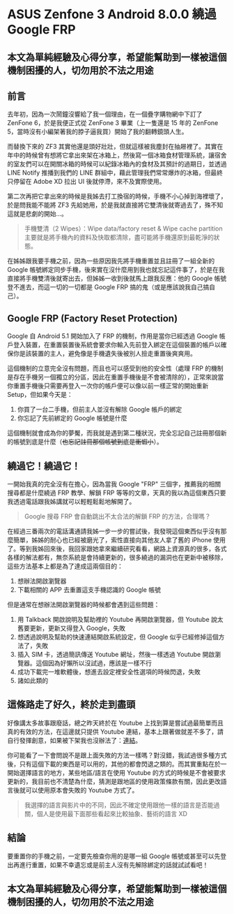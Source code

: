 # ASUS Zenfone 3 Android 8.0.0 繞過 Google FRP

## 本文為單純經驗及心得分享，希望能幫助到一樣被這個機制困擾的人，切勿用於不法之用途

## 前言

去年初，因為一次鬧鐘沒響給了我一個理由，在一個疊字購物網中下訂了 ZenFone 6，於是我便正式從 ZenFone 3 畢業（上一隻還是 15 年的 ZenFone 5，當時沒有小編架著我的脖子逼我買）開始了我的翻轉鏡頭人生。

而替換下來的 ZF3 其實他還是頭好壯壯，但就這樣被我塵封在抽屜裡了。其實在年中的時候曾有想將它拿出來架在冰箱上，然後寫一個冰箱食材管理系統，讓宿舍的室友們可以在開關冰箱的時候可以紀錄冰箱內的食材及其預計的過期日，並透過 LINE Notify 推播到我們的 LINE 群組中，藉此管理我們常常爆炸的冰箱，但最終只停留在 Adobe XD 拉出 UI 後就停滯，來不及實際使用。

第二次再把它拿出來的時候是我姊去打工換宿的時候，手機不小心掉到海裡壞了，於是問我能不能將 ZF3 先給她用，於是我就直接將它雙清後就寄過去了，殊不知這就是悲劇的開始...。

> 手機雙清（2 Wipes）：Wipe data/factory reset & Wipe cache partition 
> 主要就是將手機內的資料及快取都清除，盡可能將手機還原到最乾淨的狀態。

在姊姊跟我要手機之前，因為一些原因我先將手機重置並且註冊了一組全新的 Google 帳號綁定同步手機，後來實在沒什麼用到我也就忘記這件事了，於是在我直接將手機雙清後就寄出去，但姊姊一收到後就馬上跟我反應：他的 Google 帳號登不進去，而這一切的一切都是 Google FRP 搞的鬼（或是應該說我自己搞自己）。

## Google FRP (Factory Reset Protection)

Google 自 Android 5.1 開始加入了 FRP 的機制，作用是當你已經透過 Google 帳戶登入裝置，在重置裝置後系統會要求你輸入先前登入綁定在這個裝置的帳戶以確保你是該裝置的主人，避免像是手機遺失後被別人撿走重置後爽爽用。

這個機制的立意完全沒有問題，而且也可以感受到他的安全性（處理 FRP 的機制是存在手機另一個獨立的分區，因此在重置手機後是不會被清除的），正常來說當你重置手機後只需要再登入一次你的帳戶便可以像以前一樣正常的開始重新 Setup，但如果今天是：

1. 你買了一台二手機，但前主人並沒有解除 Google 帳戶的綁定
2. 你忘記了先前綁定的 Google 帳號是什麼

這個機制就會成為你的夢魘，而我就是遇到第二種狀況，完全忘記自己註冊那個新的帳號到底是什麼（~~也忘記註冊那個帳號到底是衝蝦小~~）。

## 繞過它！繞過它！

一開始我真的完全沒有在擔心，因為當我 Google "FRP" 三個字，推薦我的相關搜尋都是什麼繞過 FRP 教學、解鎖 FRP 等等的文章，天真的我以為這個東西只要我透過電話跟我姊講就可以輕輕鬆鬆地解開了。

> Google 搜尋 FRP 會自動跳出不太合法的解鎖 FRP 的方法，合理嗎？

在經過三番兩次的電話溝通請我姊一步一步的嘗試後，我發現這個東西似乎沒有那麼簡單，姊姊的耐心也已經被磨光了，索性直接向其他友人拿了舊的 iPhone 使用了。等到我姊回來後，我回家跟她拿來繼續研究看看，網路上資源真的很多，各式各樣的解法都有，無奈系統是會持續更新的，很多繞過的漏洞也在更新中被移除，這些方法基本上都是為了達成這兩個目的：

1. 想辦法開啟瀏覽器
2. 下載相關的 APP 去重置這支手機認識的 Google 帳號

但是通常在想辦法開啟瀏覽器的時候都會遇到這些問題：

1. 用 Talkback 開啟說明及幫助裡的 Youtube 再開啟瀏覽器，但 Youtube 說太舊要更新，更新又得登入 Google，失敗
2. 想透過說明及幫助的快速連結開啟系統設定，但 Google 似乎已經修掉這個方法了，失敗
3. 插入 SIM 卡，透過簡訊傳送 Youtube 網址，然後一樣透過 Youtube 開啟瀏覽器。這個因為好懶所以沒試過，應該是一樣不行
4. 成功下載完一堆軟體後，想進去設定裡安全性選項的時候閃退，失敗
5. 諸如此類的

## 這條路走了好久，終於走到盡頭

好像講太多故事跟廢話，總之昨天終於在 Youtube 上找到算是嘗試過最簡單而且真的有效的方法，在這邊就只提供 Youtube 連結，基本上跟著做就差不多了，請自行發揮創意，如果被下架我也沒辦法了：[連結](https://www.youtube.com/watch?v=Lr8Otn0pPzg&ab_channel=MobileSolutionPoint)。

你可能看了一下會問說不是跟上面失敗的方法一樣嗎？對沒錯，我試過很多種方式後，只有這個下載的東西是可以用的，其他的都會閃退之類的。而其實重點在於一開始選擇語言的地方，某些地區/語言在使用 Youtube 的方式的時候是不會被要求更新的，我目前也不清楚為什麼，猜測是跟地區的使用政策條款有關，因此更改語言後就可以使用原本會失敗的 Youtube 方式了。

> 我選擇的語言與影片中的不同，因此不確定使用跟他一樣的語言是否能過關，個人是使用最下面那些看起來比較抽象、藝術的語言 XD

## 結論

要重置你的手機之前，一定要先檢查你用的是哪一組 Google 帳號或甚至可以先登出再進行重置，如果不幸遺忘或是前主人沒有先解除綁定的話就試試看吧！

## 本文為單純經驗及心得分享，希望能幫助到一樣被這個機制困擾的人，切勿用於不法之用途
